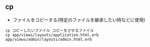 ## cp
- ファイルをコピーする(特定のファイルを継承したい時などに使用)
```
cp コピーしたいファイル コピーをさせるファイル
cp app/views/layouts/application.html.erb app/views/admin/layouts/admin.html.erb
```
